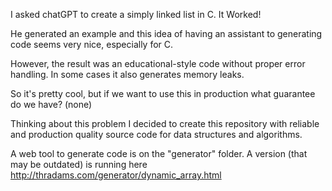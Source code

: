
I asked chatGPT to create a simply linked list in C. It Worked!

He generated an example and this idea of having an assistant to generating code 
seems very nice, especially for C. 

However, the result was an educational-style code without proper error handling. 
In some cases it also generates memory leaks.

So it's pretty cool, but if we want to use this in production what 
guarantee do we have? (none)

Thinking about this problem I decided to create this repository with reliable and 
production quality source code for data structures and algorithms. 

A web tool to generate code is on the "generator" folder.
A version (that may be outdated) is running here http://thradams.com/generator/dynamic_array.html




